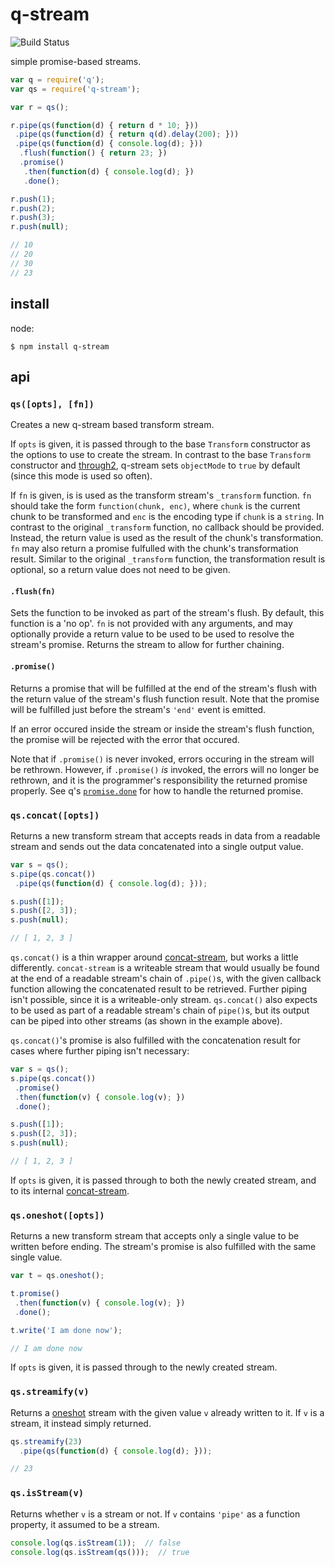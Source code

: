 # q-stream

![Build Status](https://api.travis-ci.org/justinvdm/q-stream.png)

simple promise-based streams.


```javascript
var q = require('q');
var qs = require('q-stream');

var r = qs();

r.pipe(qs(function(d) { return d * 10; }))
 .pipe(qs(function(d) { return q(d).delay(200); }))
 .pipe(qs(function(d) { console.log(d); }))
  .flush(function() { return 23; })
  .promise()
   .then(function(d) { console.log(d); })
   .done();

r.push(1);
r.push(2);
r.push(3);
r.push(null);

// 10
// 20
// 30
// 23
```


## install

node:

```
$ npm install q-stream
```


## api

### `qs([opts], [fn])`

Creates a new q-stream based transform stream.

If `opts` is given, it is passed through to the base `Transform` constructor as the options to use to create the stream. In contrast to the base `Transform` constructor and [through2](https://www.npmjs.org/package/through2), q-stream sets `objectMode` to `true` by default (since this mode is used so often).

If `fn` is given, is is used as the transform stream's `_transform` function. `fn` should take the form `function(chunk, enc)`, where `chunk` is the current chunk to be transformed and `enc` is the encoding type if `chunk` is a `string`. In contrast to the original `_transform` function, no callback should be provided. Instead, the return value is used as the result of the chunk's transformation. `fn` may also return a promise fulfulled with the chunk's transformation result. Similar to the original `_transform` function, the transformation result is optional, so a return value does not need to be given.

#### `.flush(fn)`

Sets the function to be invoked as part of the stream's flush. By default, this function is a 'no op'. `fn` is not provided with any arguments, and may optionally provide a return value to be used to be used to resolve the stream's promise. Returns the stream to allow for further chaining.

#### `.promise()`

Returns a promise that will be fulfilled at the end of the stream's flush with the return value of the stream's flush function result. Note that the promise will be fulfilled just before the stream's `'end'` event is emitted.

If an error occured inside the stream or inside the stream's flush function, the promise will be rejected with the error that occured.

Note that if `.promise()` is never invoked, errors occuring in the stream will be rethrown. However, if `.promise()` *is* invoked, the errors will no longer be rethrown, and it is the programmer's responsibility the returned promise properly. See q's [`promise.done`](https://github.com/kriskowal/q/wiki/API-Reference#promisedoneonfulfilled-onrejected-onprogress) for how to handle the returned promise.


### `qs.concat([opts])`

Returns a new transform stream that accepts reads in data from a readable stream and sends out the data concatenated into a single output value.

```javascript
var s = qs();
s.pipe(qs.concat())
 .pipe(qs(function(d) { console.log(d); }));

s.push([1]);
s.push([2, 3]);
s.push(null);

// [ 1, 2, 3 ]
```

`qs.concat()` is a thin wrapper around [concat-stream](https://github.com/maxogden/concat-stream), but works a little differently. `concat-stream` is a writeable stream that would usually be found at the end of a readable stream's chain of `.pipe()`s, with the given callback function allowing the concatenated result to be retrieved. Further piping isn't possible, since it is a writeable-only stream. `qs.concat()` also expects to be used as part of a readable stream's chain of `pipe()`s, but its output can be piped into other streams (as shown in the example above).

`qs.concat()`'s promise is also fulfilled with the concatenation result for cases where further piping isn't necessary:

```javascript
var s = qs();
s.pipe(qs.concat())
 .promise()
 .then(function(v) { console.log(v); })
 .done();

s.push([1]);
s.push([2, 3]);
s.push(null);

// [ 1, 2, 3 ]
```

If `opts` is given, it is passed through to both the newly created stream, and to its internal [concat-stream](https://github.com/maxogden/concat-stream).


### `qs.oneshot([opts])`

Returns a new transform stream that accepts only a single value to be written before ending. The stream's promise is also fulfilled with the same single value.

```javascript
var t = qs.oneshot();

t.promise()
 .then(function(v) { console.log(v); })
 .done();

t.write('I am done now');

// I am done now
```

If `opts` is given, it is passed through to the newly created stream.


### `qs.streamify(v)`

Returns a [oneshot](#qsoneshotopts) stream with the given value `v` already written to it. If `v` is a stream, it instead simply returned.

```javascript
qs.streamify(23)
  .pipe(qs(function(d) { console.log(d); }));

// 23
```

### `qs.isStream(v)`

Returns whether `v` is a stream or not. If `v` contains `'pipe'` as a function property, it assumed to be a stream.

```javascript
console.log(qs.isStream(1));  // false
console.log(qs.isStream(qs()));  // true
```
